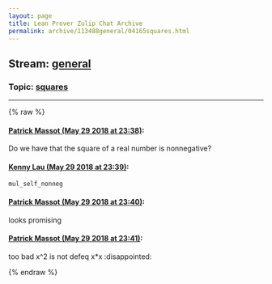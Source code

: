 ```yaml
---
layout: page
title: Lean Prover Zulip Chat Archive 
permalink: archive/113488general/04165squares.html
---
```


## Stream: [general](index.html)
### Topic: [squares](04165squares.html)

---


{% raw %}
#### [ Patrick Massot (May 29 2018 at 23:38)](https://leanprover.zulipchat.com/#narrow/stream/113488-general/topic/squares/near/127275657):
<p>Do we have that the square of a real number is nonnegative?</p>

#### [ Kenny Lau (May 29 2018 at 23:39)](https://leanprover.zulipchat.com/#narrow/stream/113488-general/topic/squares/near/127275658):
<p><code>mul_self_nonneg</code></p>

#### [ Patrick Massot (May 29 2018 at 23:40)](https://leanprover.zulipchat.com/#narrow/stream/113488-general/topic/squares/near/127275745):
<p>looks promising</p>

#### [ Patrick Massot (May 29 2018 at 23:41)](https://leanprover.zulipchat.com/#narrow/stream/113488-general/topic/squares/near/127275750):
<p>too bad x^2 is not defeq x*x <span class="emoji emoji-1f61e" title="disappointed">:disappointed:</span></p>


{% endraw %}
